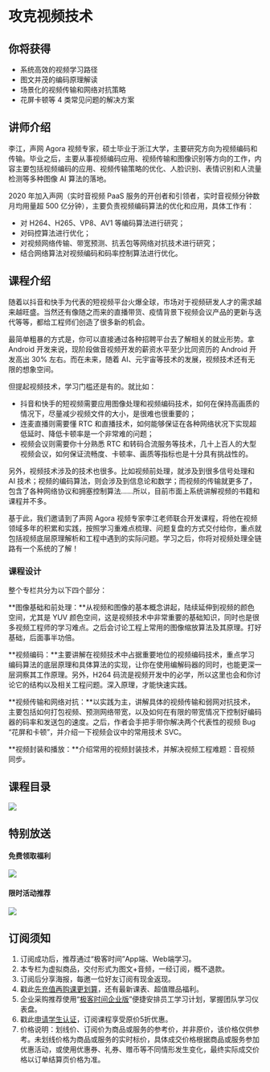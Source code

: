 # 攻克视频技术

## 你将获得

*   系统高效的视频学习路径
*   图文并茂的编码原理解读
*   场景化的视频传输和网络对抗策略
*   花屏卡顿等 4 类常见问题的解决方案

  

## 讲师介绍

李江，声网 Agora 视频专家，硕士毕业于浙江大学，主要研究方向为视频编码和传输。毕业之后，主要从事视频编码应用、视频传输和图像识别等方向的工作，内容主要包括视频编码的应用、视频传输策略的优化、人脸识别、表情识别和人流量检测等多种图像 AI 算法的落地。

2020 年加入声网（实时音视频 PaaS 服务的开创者和引领者，实时音视频分钟数月均用量超 500 亿分钟），主要负责视频编码算法的优化和应用，具体工作有：

*   对 H264、H265、VP8、AV1 等编码算法进行研究；
*   对码控算法进行优化；
*   对视频网络传输、带宽预测、抗丢包等网络对抗技术进行研究；
*   结合网络算法对视频编码和码率控制算法进行优化。

  

## 课程介绍

随着以抖音和快手为代表的短视频平台火爆全球，市场对于视频研发人才的需求越来越旺盛。当然还有像随之而来的直播带货、疫情背景下视频会议产品的更新与迭代等等，都给工程师们创造了很多新的机会。

最简单粗暴的方式是，你可以直接通过各种招聘平台去了解相关的就业形势。拿 Android 开发来说，现阶段做音视频开发的薪资水平至少比同资历的 Android 开发高出 30% 左右。而在未来，随着 AI、元宇宙等技术的发展，视频技术还有无限的想象空间。

但提起视频技术，学习门槛还是有的。就比如：

*   抖音和快手的短视频需要应用图像处理和视频编码技术，如何在保持高画质的情况下，尽量减少视频文件的大小，是很难也很重要的；
*   连麦直播则需要懂 RTC 和直播技术，如何能够保证在各种网络状况下实现超低延时、降低卡顿率是一个非常难的问题；
*   视频会议则需要你十分熟悉 RTC 和转码合流服务等技术，几十上百人的大型视频会议，如何保证流畅度、卡顿率、画质等指标也是十分具有挑战性的。

另外，视频技术涉及的技术也很多。比如视频前处理，就涉及到很多信号处理和 AI 技术；视频的编码算法，则会涉及到信息论和数学；而视频的传输就更多了，包含了各种网络协议和拥塞控制算法……所以，目前市面上系统讲解视频的书籍和课程并不多。

基于此，我们邀请到了声网 Agora 视频专家李江老师联合开发课程，将他在视频领域多年的积累和实践，按照学习重难点梳理、问题复盘的方式交付给你，重点就包括视频底层原理解析和工程中遇到的实际问题。学习之后，你将对视频处理全链路有一个系统的了解！

### 课程设计

整个专栏共分为以下四个部分：

**图像基础和前处理：**从视频和图像的基本概念讲起，陆续延伸到视频的颜色空间，尤其是 YUV 颜色空间，这是视频技术中非常重要的基础知识，同时也是很多视频工程师的学习难点。之后会讨论工程上常用的图像缩放算法及其原理。打好基础，后面事半功倍。

**视频编码：**主要讲解在视频技术中占据重要地位的视频编码技术，重点学习编码算法的底层原理和具体算法的实现，让你在使用编解码器的同时，也能更深一层洞察其工作原理。另外，H264 码流是视频开发中的必学，所以这里也会和你讨论它的结构以及相关工程问题。深入原理，才能快速实践。

**视频传输和网络对抗：**以实践为主，讲解具体的视频传输和弱网对抗技术，主要包括如何打包视频、预测网络带宽，以及如何在有限的带宽情况下控制好编码器的码率和发送包的速度。之后，作者会手把手带你解决两个代表性的视频 Bug “花屏和卡顿”，并介绍一下视频会议中的常用技术 SVC。

**视频封装和播放：**介绍常用的视频封装技术，并解决视频工程难题：音视频同步。

  

## 课程目录

![](https://static001.geekbang.org/resource/image/e8/eb/e887af94232e549165f9019456ed80eb.jpg)

  

## 特别放送

#### 免费领取福利

[![](https://static001.geekbang.org/resource/image/69/dc/69c52d08278a2164dc5b061ba342a5dc.jpg?wh=960x301)](https://time.geekbang.org/article/427012)

  

#### 限时活动推荐

[![](https://static001.geekbang.org/resource/image/67/a0/6720f5d50b4b38abbf867facdef728a0.png?wh=1035x360)](https://shop18793264.m.youzan.com/wscgoods/detail/2fmoej9krasag5p?dc_ps=2913145716543073286.200001)

  

## 订阅须知

1.  订阅成功后，推荐通过“极客时间”App端、Web端学习。
2.  本专栏为虚拟商品，交付形式为图文+音频，一经订阅，概不退款。
3.  订阅后分享海报，每邀一位好友订阅有现金返现。
4.  戳此[先充值再购课更划算](https://shop18793264.m.youzan.com/wscgoods/detail/2fmoej9krasag5p?scan=1&activity=none&from=kdt&qr=directgoods_1541158976&shopAutoEnter=1)，还有最新课表、超值赠品福利。
5.  企业采购推荐使用“[极客时间企业版](https://b.geekbang.org/?utm_source=geektime&utm_medium=columnintro&utm_campaign=newregister&gk_source=2021020901_gkcolumnintro_newregister)”便捷安排员工学习计划，掌握团队学习仪表盘。
6.  戳此[申请学生认证](https://promo.geekbang.org/activity/student-certificate?utm_source=geektime&utm_medium=caidanlan1)，订阅课程享受原价5折优惠。
7.  价格说明：划线价、订阅价为商品或服务的参考价，并非原价，该价格仅供参考。未划线价格为商品或服务的实时标价，具体成交价格根据商品或服务参加优惠活动，或使用优惠券、礼券、赠币等不同情形发生变化，最终实际成交价格以订单结算页价格为准。
